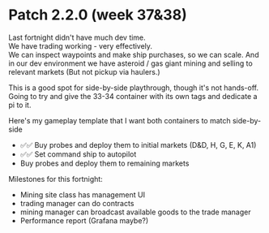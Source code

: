 # Patch 2.2.0 (week 37&38)

Last fortnight didn't have much dev time.  
We have trading working - very effectively.  
We can inspect waypoints and make ship purchases, so we can scale.
And in our dev environment we have asteroid / gas giant mining and selling to relevant markets (But not pickup via haulers.)

This is a good spot for side-by-side playthrough, though it's not hands-off.
Going to try and give the 33-34 container with its own tags and dedicate a pi to it.

Here's my gameplay template that I want both containers to match side-by-side
* ✅✅ Buy probes and deploy them to initial markets (D&D, H, G, E, K, A1)
* ✅✅ Set command ship to autopilot
* Buy probes and deploy them to remaining markets

Milestones for this fortnight:
* Mining site class has management UI
* trading manager can do contracts
* mining manager can broadcast available goods to the trade manager
* Performance report (Grafana maybe?)